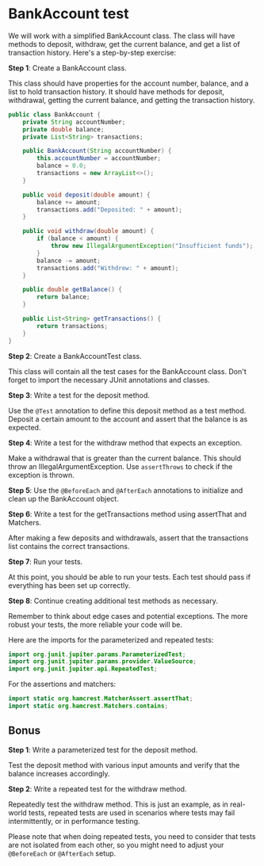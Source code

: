 # BankAccount test
We will work with a simplified BankAccount class. The class will have methods to deposit, withdraw, get the current balance, and get a list of transaction history. Here's a step-by-step exercise:

**Step 1**: Create a BankAccount class.

This class should have properties for the account number, balance, and a list to hold transaction history. It should have methods for deposit, withdrawal, getting the current balance, and getting the transaction history.

```java
public class BankAccount {
    private String accountNumber;
    private double balance;
    private List<String> transactions;

    public BankAccount(String accountNumber) {
        this.accountNumber = accountNumber;
        balance = 0.0;
        transactions = new ArrayList<>();
    }

    public void deposit(double amount) {
        balance += amount;
        transactions.add("Deposited: " + amount);
    }

    public void withdraw(double amount) {
        if (balance < amount) {
            throw new IllegalArgumentException("Insufficient funds");
        }
        balance -= amount;
        transactions.add("Withdrew: " + amount);
    }

    public double getBalance() {
        return balance;
    }

    public List<String> getTransactions() {
        return transactions;
    }
}
```

**Step 2**: Create a BankAccountTest class.

This class will contain all the test cases for the BankAccount class. Don't forget to import the necessary JUnit annotations and classes.
 
**Step 3**: Write a test for the deposit method.

Use the `@Test` annotation to define this deposit method as a test method. Deposit a certain amount to the account and assert that the balance is as expected.

**Step 4**: Write a test for the withdraw method that expects an exception.

Make a withdrawal that is greater than the current balance. This should throw an IllegalArgumentException. Use `assertThrows` to check if the exception is thrown.
 
**Step 5**: Use the `@BeforeEach` and `@AfterEach` annotations to initialize and clean up the BankAccount object.

**Step 6**: Write a test for the getTransactions method using assertThat and Matchers.

After making a few deposits and withdrawals, assert that the transactions list contains the correct transactions.

**Step 7**: Run your tests.

At this point, you should be able to run your tests. Each test should pass if everything has been set up correctly. 

**Step 8**: Continue creating additional test methods as necessary.

Remember to think about edge cases and potential exceptions. The more robust your tests, the more reliable your code will be.

Here are the imports for the parameterized and repeated tests:

```java
import org.junit.jupiter.params.ParameterizedTest;
import org.junit.jupiter.params.provider.ValueSource;
import org.junit.jupiter.api.RepeatedTest;
```

For the assertions and matchers:

```java
import static org.hamcrest.MatcherAssert.assertThat;
import static org.hamcrest.Matchers.contains;
```


## Bonus


**Step 1**: Write a parameterized test for the deposit method.

Test the deposit method with various input amounts and verify that the balance increases accordingly.

**Step 2**: Write a repeated test for the withdraw method.

Repeatedly test the withdraw method. This is just an example, as in real-world tests, repeated tests are used in scenarios where tests may fail intermittently, or in performance testing.
 
Please note that when doing repeated tests, you need to consider that tests are not isolated from each other, so you might need to adjust your `@BeforeEach` or `@AfterEach` setup.